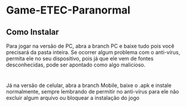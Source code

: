 # Game-ETEC-Paranormal

## Como Instalar

Para jogar na versão de PC, abra a branch PC e baixe tudo pois você precisará da pasta inteira. Se ocorrer algum problema com o anti-vírus, permita ele no seu dispositivo, pois já que ele vem de fontes desconhecidas, pode ser apontado como algo malicioso.
#
Já na versão de celular, abra a branch Mobile, baixe o .apk e instale normalmente, sempre lembrando de permitir no anti-vírus para ele não excluir algum arquivo ou bloquear a instalação do jogo
